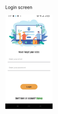 <p textAlign="center">
<p>Login screen</p>
  <img src="./assets/appScreensPreview/loginScreen.jpeg" width="150" height="300" title="hover text">
 
</p>